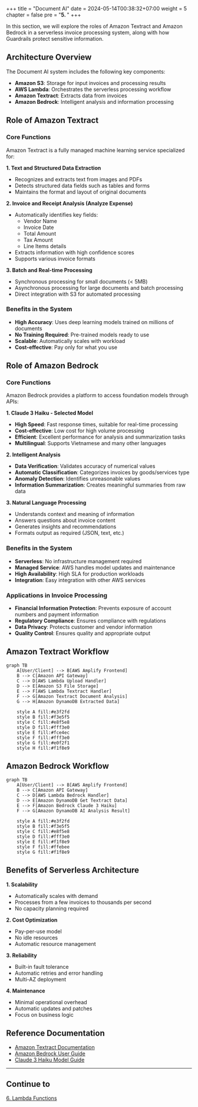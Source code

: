 +++
title = "Document AI"
date = 2024-05-14T00:38:32+07:00
weight = 5
chapter = false
pre = "<b>5. </b>"
+++

In this section, we will explore the roles of Amazon Textract and Amazon Bedrock in a serverless invoice processing system, along with how Guardrails protect sensitive information.

## Architecture Overview

The Document AI system includes the following key components:
- **Amazon S3**: Storage for input invoices and processing results
- **AWS Lambda**: Orchestrates the serverless processing workflow
- **Amazon Textract**: Extracts data from invoices
- **Amazon Bedrock**: Intelligent analysis and information processing

## Role of Amazon Textract

### Core Functions
Amazon Textract is a fully managed machine learning service specialized for:

**1. Text and Structured Data Extraction**
- Recognizes and extracts text from images and PDFs
- Detects structured data fields such as tables and forms
- Maintains the format and layout of original documents

**2. Invoice and Receipt Analysis (Analyze Expense)**
- Automatically identifies key fields:
  - Vendor Name
  - Invoice Date
  - Total Amount
  - Tax Amount
  - Line Items details
- Extracts information with high confidence scores
- Supports various invoice formats

**3. Batch and Real-time Processing**
- Synchronous processing for small documents (< 5MB)
- Asynchronous processing for large documents and batch processing
- Direct integration with S3 for automated processing

### Benefits in the System
- **High Accuracy**: Uses deep learning models trained on millions of documents
- **No Training Required**: Pre-trained models ready to use
- **Scalable**: Automatically scales with workload
- **Cost-effective**: Pay only for what you use

## Role of Amazon Bedrock

### Core Functions
Amazon Bedrock provides a platform to access foundation models through APIs:

**1. Claude 3 Haiku - Selected Model**
- **High Speed**: Fast response times, suitable for real-time processing
- **Cost-effective**: Low cost for high volume processing
- **Efficient**: Excellent performance for analysis and summarization tasks
- **Multilingual**: Supports Vietnamese and many other languages

**2. Intelligent Analysis**
- **Data Verification**: Validates accuracy of numerical values
- **Automatic Classification**: Categorizes invoices by goods/services type
- **Anomaly Detection**: Identifies unreasonable values
- **Information Summarization**: Creates meaningful summaries from raw data

**3. Natural Language Processing**
- Understands context and meaning of information
- Answers questions about invoice content
- Generates insights and recommendations
- Formats output as required (JSON, text, etc.)

### Benefits in the System
- **Serverless**: No infrastructure management required
- **Managed Service**: AWS handles model updates and maintenance
- **High Availability**: High SLA for production workloads
- **Integration**: Easy integration with other AWS services

### Applications in Invoice Processing
- **Financial Information Protection**: Prevents exposure of account numbers and payment information
- **Regulatory Compliance**: Ensures compliance with regulations
- **Data Privacy**: Protects customer and vendor information
- **Quality Control**: Ensures quality and appropriate output

## Amazon Textract Workflow

```mermaid
graph TB
    A[User/Client] --> B[AWS Amplify Frontend]
    B --> C[Amazon API Gateway]
    C --> D[AWS Lambda Upload Handler]
    D --> E[Amazon S3 File Storage]
    E --> F[AWS Lambda Textract Handler]
    F --> G[Amazon Textract Document Analysis]
    G --> H[Amazon DynamoDB Extracted Data]
    
    style A fill:#e3f2fd
    style B fill:#f3e5f5
    style C fill:#e8f5e8
    style D fill:#fff3e0
    style E fill:#fce4ec
    style F fill:#fff3e0
    style G fill:#e0f2f1
    style H fill:#f1f8e9
```

## Amazon Bedrock Workflow

```mermaid
graph TB
    A[User/Client] --> B[AWS Amplify Frontend]
    B --> C[Amazon API Gateway]
    C --> D[AWS Lambda Bedrock Handler]
    D --> E[Amazon DynamoDB Get Textract Data]
    E --> F[Amazon Bedrock Claude 3 Haiku]
    F --> G[Amazon DynamoDB AI Analysis Result]
    
    style A fill:#e3f2fd
    style B fill:#f3e5f5
    style C fill:#e8f5e8
    style D fill:#fff3e0
    style E fill:#f1f8e9
    style F fill:#ffebee
    style G fill:#f1f8e9
```

## Benefits of Serverless Architecture

**1. Scalability**
- Automatically scales with demand
- Processes from a few invoices to thousands per second
- No capacity planning required

**2. Cost Optimization**
- Pay-per-use model
- No idle resources
- Automatic resource management

**3. Reliability**
- Built-in fault tolerance
- Automatic retries and error handling
- Multi-AZ deployment

**4. Maintenance**
- Minimal operational overhead
- Automatic updates and patches
- Focus on business logic

## Reference Documentation

- [Amazon Textract Documentation](https://docs.aws.amazon.com/textract/)
- [Amazon Bedrock User Guide](https://docs.aws.amazon.com/bedrock/latest/userguide/)
- [Claude 3 Haiku Model Guide](https://docs.aws.amazon.com/bedrock/latest/userguide/model-parameters-anthropic-claude-3.html)

---

## Continue to

[6. Lambda Functions](../6-lambda/)